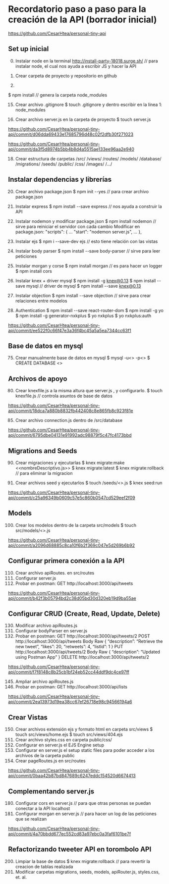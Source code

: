 

# Recordatorio paso a paso para la creación de la API (borrador inicial)
https://github.com/CesarHtea/personal-tiny-api 

## Set up inicial

0000. Instalar node en la terminal
  http://install-party-18018.surge.sh/ 
  // para instalar node, el cual nos ayuda a escribir JS y hacer la API

0005. Crear carpeta de proyecto y repositorio en github

0010. 
   $ npm install // genera la carpeta node_modules

0015. Crear archivo .gitignore
  $ touch .gitignore 
  y dentro escribir en la línea 1: node_modules

0017. Crear archivo server.js en la carpeta de proyecto
  $ touch server.js

https://github.com/CesarHtea/personal-tiny-api/commit/d06dda69433e17685796d48c02f2dfb30f271023

https://github.com/CesarHtea/personal-tiny-api/commit/da3f5d8974b5bb4b8d4a5515ae133ee96aa2e940


0018. Crear estructura de carpetas
    /src/
         /views/
         /routes/
         /models/
         /database/
             /migrations/
             /seeds/
    /public/
         /css/
         /images/
         /.../


## Instalar dependencias y librerías

0020. Crear archivo package.json
  $ npm init --yes // para crear archivo package.json

0025. Instalar express
  $ npm install --save express // nos ayuda a construir la API

0030. Instalar nodemon y modificar package.json
  $ npm install nodemon // sirve para reiniciar el servidor con cada cambio
  Modificar en package.json:
   "scripts": { 
            ...
    "start": "nodemon server.js",
            ...
   },

0035. Instalar ejs
  $ npm i --save-dev ejs // esto tiene relación con las vistas

0040. Instalar body parser
  $ npm install --save body-parser // sirve para leer peticiones    

0050. Instalar morgan y corse
  $ npm install morgan // es para hacer un logger    
  $ npm install cors

0060. Instalar knex + driver mysql
  $ npm install -g knex@0.13
  $ npm install --save mysql // driver de mysql
  $ npm install --save knex@0.13

0065. Instalar objection
  $ npm install --save objection // sirve para crear relaciones entre modelos

0070. Authentication
  $ npm install --save react-router-dom
  $ npm install -g yo
  $ npm install -g generator-nxkplus
  $ yo nxkplus
  $ yo nxkplus:auth

https://github.com/CesarHtea/personal-tiny-api/commit/ee522f0c66f47e3a36f4bc45a5a5ea7344cc63f1


## Base de datos en mysql

0075. Crear manualmente base de datos en mysql
  $ mysql -u<<user>> -p<<password>>
  $ CREATE DATABASE <<nombre>>


## Archivos de apoyo

0080. Crear knexfile.js a la misma altura que server.js , y configurarlo.
   $ touch knexfile.js // controla asuntos de base de datos

https://github.com/CesarHtea/personal-tiny-api/commit/18dca7a880b8832fb442408c8e865fb8c923f81e

0085. Crear archivo connection.js dentro de /src/database

https://github.com/CesarHtea/personal-tiny-api/commit/6795dbe04131e91992adc98879f5c47fc4173bbd


## Migrations and Seeds

0090. Crear migraciones y ejecutarlas
  $ knex migrate:make <<nombreDescriptivo.js>>
  $ knex migrate:latest
  $ knex migrate:rollback // para eliminar la migracion

095. Crear archivos seed y ejecutarlos
  $ touch /seeds/<<nombre>>.js
  $ knex seed:run

https://github.com/CesarHtea/personal-tiny-api/commit/c25a96349b0609c57e5c860b0547cd529eef2f09


## Models

0100. Crear los modelos dentro de la carpeta src/models
    $ touch src/models/<<Nombre>>.js 

https://github.com/CesarHtea/personal-tiny-api/commit/a2096d68885c8ca10f6b2f369c047e5d269b6b92


## Configurar primera conexión a la API

0110. Crear archivo apiRoutes. en src/routes
0115. Configurar server.js
0120. Probar en postman: GET http://localhost:3000/api/tweets

https://github.com/CesarHtea/personal-tiny-api/commit/b42f3b05794bd2c38d05bd30d320eb19d9ba55ae


## Configurar CRUD (Create, Read, Update, Delete)

0130. Modificar archivo apiRoutes.js
0135. Configurar bodyParser en server.js
0140. Probar en postman: 
    GET http://localhost:3000/api/tweets/2
    POST http://localhost:3000/api/tweets
          Body
          Raw
              {
                  “description”: “Retrieve the new tweet”,
                  “likes”: 20,
                  “retweets”: 4,
                  “listId”: 1
              }
    PUT http://localhost:3000/api/tweets/2
          Body
          Raw
              {
                  “description”: “Updated using Postman App”
              }
    DELETE http://localhost:3000/api/tweets/2

https://github.com/CesarHtea/personal-tiny-api/commit/f7f8148c8b25cb1bf24eb52cc44ddf9dc4ce97ff

0145. Ampliar archivo apiRoutes.js
0140. Probar en postman: 
    GET http://localhost:3000/api/lists

https://github.com/CesarHtea/personal-tiny-api/commit/2ea13973d19ea38cc67ef26718e98c94566194a6

## Crear Vistas

0150. Crear archivos extensión ejs y formato html en carpeta src/views 
    $ touch src/views/home.ejs
    $ touch src/views/404.ejs
0153. Crear archivo styles.css en carpeta public/css/
0155. Configurar en server.js el EJS Engine setup
0160. Configurar en server.js el setup static files para poder acceder a los archivos de la carpeta public
0170. Crear pageRoutes.js en src/routes

https://github.com/CesarHtea/personal-tiny-api/commit/0baa42b87bd847689c6247eddc154520d6674413

## Complementando server.js

0180. Configurar cors en server.js // para que otras personas se puedan conectar a la API localhost
0183. Configurar morgan en server.js // para hacer un log de las peticiones que se realizan

https://github.com/CesarHtea/personal-tiny-api/commit/4a70bbdd677ec552cd83a97ebc0a3faf6101be7f


## Refactorizando tweeter API en torombolo API

0200. Limpiar la base de datos
    $ knex migrate:rollback // para revertir la creacion de tablas realizada
0210. Modificar carpetas migrations, seeds, models, apiRouter.js, styles.css, et. al.
